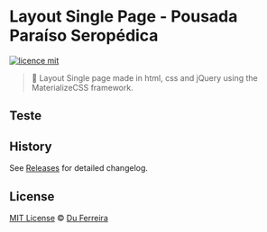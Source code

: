 # Layout Single Page - Pousada Paraíso Seropédica

[![licence mit](https://img.shields.io/badge/licence-MIT-blue.svg)](https://github.com/edualvesf13/pousada-paraiso-seropedica/blob/master/LICENSE.md)

> :rocket: Layout Single page made in html, css and jQuery using the MaterializeCSS framework.

## Teste

## History
See [Releases](https://github.com/edualvesf13/pousada-paraiso-seropedica/releases) for detailed changelog.

## License
[MIT License](https://github.com/edualvesf13/pousada-paraiso-seropedica/blob/master/LICENSE.md) © [Du Ferreira](https://duferreira.com.br/)
